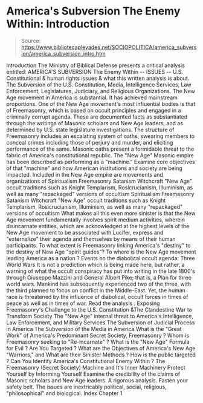 # America's Subversion The Enemy Within: Introduction

> Source: https://www.bibliotecapleyades.net/SOCIOPOLITICA/america_subversion/america_subversion_intro.htm

Introduction
The Ministry of Biblical Defense presents a critical analysis entitled:
AMERICA'S SUBVERSION
The Enemy Within
-- ISSUES --
U.S. Constitutional & human rights issues
& what this written analysis is about.
The Subversion of the U.S. Constitution, Media, Intelligence Services,
Law Enforcement, Legislatures, Judiciary, and Religious Organizations.
The New Age movement in America is substantial. It has achieved mainstream proportions. One of the New Age movement's most influential bodies is that of Freemasonry, which is based on occult principles and engaged in a criminally corrupt agenda. These are documented facts as substantiated through the writings of Masonic scholars and New Age leaders, and as determined by U.S. state legislature investigations.
The structure of Freemasonry includes an escalating system of oaths, swearing members to conceal crimes including those of perjury and murder, and eliciting performance of the same. Masonic oaths present a formidable threat to the fabric of America's constitutional republic.
The "New Age" Masonic empire has been described as performing as a "machine." Examine core objectives of that "machine" and how American institutions and society are being impacted.
Included in the New Age empire are movements and organizations of
Spiritualism Freemasonry Satanism Witchcraft "New Age" occult traditions such as Knight Templarism, Rosicrucianism, Illuminism, as well as many "repackaged" versions of occultism
Spiritualism
Freemasonry
Satanism
Witchcraft
"New Age" occult traditions such as Knight Templarism, Rosicrucianism, Illuminism, as well as many "repackaged" versions of occultism
What makes all this even more sinister is that the New Age movement fundamentally involves spirit medium activities, wherein disincarnate entities, which are acknowledged at the highest levels of the New Age movement to be associated with Lucifer, express and "externalize" their agenda and themselves by means of their human participants.
To what extent is Freemasonry linking America's "destiny" to the destiny of New Age "spirit guides"? To where is the New Age movement leading America as a nation ?
Events on the diabolical occult agenda:
Three World Wars
It is not a prediction which is being made here, but rather, a warning of what the occult conspiracy has put into writing in the late 1800's through Giuseppe Mazzini and General Albert Pike; that is, a Plan for three world wars.
Mankind has subsequently experienced two of the three, with the third planned to focus on conflict in the Middle-East.
Yet, the human race is threatened by the influence of diabolical, occult forces in times of peace as well as in times of war.
Read the analysis :
Exposing
Freemasonry's Challenge
to the U.S. Constitution
&The Clandestine War to Transform Society
The "New Age" internal threat to America's
Intelligence,
Law Enforcement,
and Military Services
The Subversion of Judicial Process in America
The Subversion of the Media in America
What is the "Great Work" of America's
Predominant Secret Society, Freemasonry ?
Whom is Freemasonry seeking to "Re-incarnate" ?
What is the "New Age" Formula for Evil ?
Are You Targeted ?
What are the Objectives of America's New Age "Warriors," and
What are their Sinister Methods ?
How is the public targeted ?
Can You Identify America's Constitutional Enemy Within ?
The Freemasonry (Secret Society) Machine
and It's Inner Machinery
Protect Yourself
by
Informing Yourself
Examine the credibility of the claims of Masonic scholars and New Age leaders. A rigorous analysis. Fasten your safety belt. The issues are inextricably political, social, religious, "philosophical" and biological.
Index
Chapter 1
